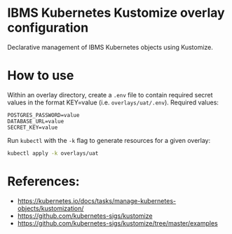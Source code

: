 # IBMS Kubernetes Kustomize overlay configuration

Declarative management of IBMS Kubernetes objects using Kustomize.

# How to use

Within an overlay directory, create a `.env` file to contain required secret
values in the format KEY=value (i.e. `overlays/uat/.env`). Required values:

    POSTGRES_PASSWORD=value
    DATABASE_URL=value
    SECRET_KEY=value

Run `kubectl` with the `-k` flag to generate resources for a given overlay:

```bash
kubectl apply -k overlays/uat
```

# References:

* https://kubernetes.io/docs/tasks/manage-kubernetes-objects/kustomization/
* https://github.com/kubernetes-sigs/kustomize
* https://github.com/kubernetes-sigs/kustomize/tree/master/examples
